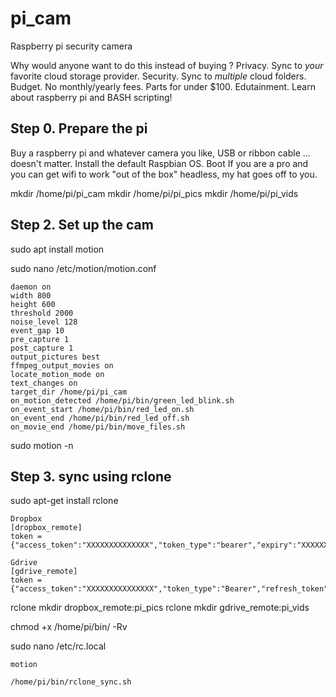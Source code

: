 # pi_cam
Raspberry pi security camera

Why would anyone want to do this instead of buying ?
    Privacy. Sync to *your* favorite cloud storage provider.
    Security. Sync to *multiple* cloud folders.
    Budget. No monthly/yearly fees. Parts for under $100.
    Edutainment. Learn about raspberry pi and BASH scripting!
    
    



## Step 0. Prepare the pi

Buy a raspberry pi and whatever camera you like, USB or ribbon cable ... doesn't matter.
Install the default Raspbian OS. Boot
If you are a pro and you can get wifi to work "out of the box" headless, my hat goes off to you.




mkdir /home/pi/pi_cam
mkdir /home/pi/pi_pics
mkdir /home/pi/pi_vids

## Step 2. Set up the cam

sudo apt install motion

sudo nano /etc/motion/motion.conf

    daemon on
    width 800
    height 600
    threshold 2000
    noise_level 128
    event_gap 10
    pre_capture 1
    post_capture 1
    output_pictures best
    ffmpeg_output_movies on
    locate_motion_mode on
    text_changes on 
    target_dir /home/pi/pi_cam
    on_motion_detected /home/pi/bin/green_led_blink.sh
    on_event_start /home/pi/bin/red_led_on.sh
    on_event_end /home/pi/bin/red_led_off.sh
    on_movie_end /home/pi/bin/move_files.sh


sudo motion -n


## Step 3. sync using rclone

sudo apt-get install rclone

    Dropbox
    [dropbox_remote]
    token = {"access_token":"XXXXXXXXXXXXXX","token_type":"bearer","expiry":"XXXXXXXX"}

    Gdrive
    [gdrive_remote]
    token = {"access_token":"XXXXXXXXXXXXXXX","token_type":"Bearer","refresh_token":"XXXXXXX","expiry":"XXXXXXXXXXXXXX"}


rclone mkdir dropbox_remote:pi_pics
rclone mkdir gdrive_remote:pi_vids



chmod +x /home/pi/bin/ -Rv


sudo nano /etc/rc.local

    motion
    
    /home/pi/bin/rclone_sync.sh




